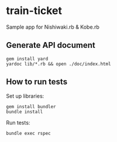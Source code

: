 # train-ticket
Sample app for Nishiwaki.rb &amp; Kobe.rb

## Generate API document

```
gem install yard
yardoc lib/*.rb && open ./doc/index.html
```

## How to run tests

Set up libraries:

```
gem install bundler
bundle install
```

Run tests:

```
bundle exec rspec
```
